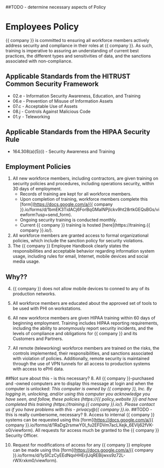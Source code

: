 ##TODO - determine necessary aspects of Policy

# Employees Policy

{{ company }} is committed to ensuring all workforce members actively address security and compliance in their roles at {{ company }}. As such, training is imperative to assuring an understanding of current best practices, the different types and sensitivities of data, and the sanctions associated with non-compliance.

## Applicable Standards from the HITRUST Common Security Framework

* 02.e - Information Security Awareness, Education, and Training
* 06.e - Prevention of Misuse of Information Assets
* 07.c - Acceptable Use of Assets
* 08.j - Controls Against Malicious Code
* 01.y - Teleworking

## Applicable Standards from the HIPAA Security Rule

* 164.308(a)(5)(i) - Security Awareness and Training

## Employment Policies

1. All new workforce members, including contractors, are given training on security policies and procedures, including operations security, within 30 days of employment.
	* Records of training are kept for all workforce members.
	* Upon completion of training, workforce members complete this [form](https://docs.google.com/a/{{ company }}.io/forms/d/1bmEK3TidACj6ForBqGMaINPjIckv9ht28rtkGEQsBGs/viewform?usp=send_form).
	* Ongoing security training is conducted monthly.
	* Current {{ company }} training is hosted [here](https://training.{{ company }}.io/).
2. All workforce members are granted access to formal organizational policies, which include the sanction policy for security violations.
3. The {{ company }} Employee Handbook clearly states the responsibilities and acceptable behavior regarding information system usage, including rules for email, Internet, mobile devices and social media usage.

## Why??
4. {{ company }} does not allow mobile devices to conned to any of its production networks. 

5. All workforce members are educated about the approved set of tools to be used with PHI on workstations.
6. All new workforce members are given HIPAA training within 60 days of beginning employment. Training includes HIPAA reporting requirements, including the ability to anonymously report security incidents, and the levels of compliance and obligations for {{ company }} and its Customers and Partners.
7. All remote (teleworking) workforce members are trained on the risks, the controls implemented, their responsibilities, and sanctions associated with violation of policies. Additionally, remote security is maintained through the use of VPN tunnels for all access to production systems with access to ePHI data.

##Not sure about this - is this necessary?
8. All {{ company }}-purchased and -owned computers are to display this message at login and when the computer is unlocked: *This computer is owned by {{ company }}, Inc. By logging in, unlocking, and/or using this computer you acknowledge you have seen, and follow, these policies (https://{{ policy_website }}) and have completed this training (https://training.{{ company }}.io/). Please contact us if you have problems with this - privacy@{{ company }}.io*. 
##TODO - this is really cumbersome, necessary?
9. Access to internal {{ company }} systems can be requested using this [form](https://docs.google.com/a/{{ company }}.io/forms/d/1RaDg2rsmwY0l_fu2EFDVm7acLXejk_6EVIj62fVK-o0/viewform). All requests for access much be granted to the {{ company }} Security Officer. 

10. Request for modifications of access for any {{ company }} employee can be made using  this [form](https://docs.google.com/a/{{ company }}.io/forms/d/1ySICzCyEEdNqxHHErjlJqREBijwxs9z72L-rWXrxkm0/viewform).
